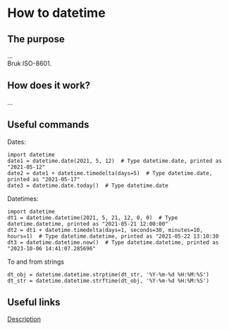 # How to datetime

## The purpose
...  
Bruk ISO-8601.

## How does it work?
...  

## Useful commands
Dates:
```
import datetime
date1 = datetime.date(2021, 5, 12)  # Type datetime.date, printed as "2021-05-12"
date2 = date1 + datetime.timedelta(days=5)  # Type datetime.date, printed as "2021-05-17"
date3 = datetime.date.today()  # Type datetime.date 
```
Datetimes:
```
import datetime
dt1 = datetime.datetime(2021, 5, 21, 12, 0, 0)  # Type datetime.datetime, printed as "2021-05-21 12:00:00"
dt2 = dt1 + datetime.timedelta(days=1, seconds=30, minutes=10, hours=1)  # Type datetime.datetime, printed as "2021-05-22 13:10:30
dt3 = datetime.datetime.now()  # Type datetime.datetime, printed as "2023-10-06 14:41:07.285696"
```
To and from strings
```
dt_obj = datetime.datetime.strptime(dt_str, '%Y-%m-%d %H:%M:%S')
dt_str = datetime.datetime.strftime(dt_obj, '%Y-%m-%d %H:%M:%S')
```


## Useful links
[Description](https://www.cisco.com)  




